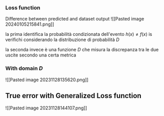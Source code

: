 ### Loss function 
Difference between predicted and dataset output
![[Pasted image 20240105215841.png]]

la prima identifica la probabilità condizionata dell'evento $h(x) \neq f(x)$ is verifichi considerando la distribuzione di probabilità $D$ 

la seconda invece è una funzione $D$ che misura la discrepanza tra le due uscite secondo una certa metrica


### With domain $D$
![[Pasted image 20231128135620.png]]

## True error with Generalized Loss function 
![[Pasted image 20231128144107.png]]
